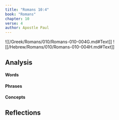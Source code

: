 ```yaml
---
title: "Romans 10:4"
book: "Romans"
chapter: 10
verse: 4
author: Apostle Paul
---
```

![[/Greek/Romans/010/Romans-010-004G.md#Text]]
![[/Hebrew/Romans/010/Romans-010-004H.md#Text]]

## Analysis

#### Words

#### Phrases

#### Concepts

## Reflections
